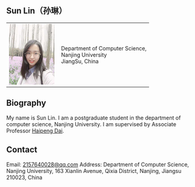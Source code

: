 
<head>
<meta name="generator" content="jemdoc, see http://jemdoc.jaboc.net/" />
<meta http-equiv="Content-Type" content="text/html;charset=utf-8" />
<link rel="stylesheet" href="jemdoc.css" type="text/css" />
<title>徐爱昆 (Aikun Xu)</title>
</head>

## Sun Lin（孙琳）
<div id="layout-content">
<div id="toptitle">
<table class="imgtable"><tr><td>
<a href="https://xuaikun.github.io/"><img src="/zhenjianzhao.jpg" alt="alt text" width="120px" /></a>&nbsp;</td>
<td align="left"><p>Department of Computer Science,<br />
Nanjing University <br />
JiangSu, China <br />
</td></tr></table>

## Biography

My name is Sun Lin. I am a postgraduate student in the department of computer science, Nanjing University. I am supervised by Associate Professor [Haipeng Dai](https://cs.nju.edu.cn/daihp/).

## Contact

Email: 2157640028@qq.com
Address: Department of Computer Science, Nanjing University, 163 Xianlin Avenue, Qixia District, Nanjing, Jiangsu 210023, China
